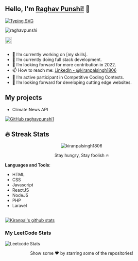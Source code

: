 ## Hello, I'm [Raghav Punshi!](https://google.com) 👋

[![Typing SVG](https://readme-typing-svg.herokuapp.com?size=25&color=1A9AF7&lines=I'm+Full+Stack+Web+Developer;and+Competitive+Coder)](https://git.io/typing-svg)

<p align="left"> <img src="https://komarev.com/ghpvc/?username=raghavpunshi1&label=Views&color=blue&style=plastic" alt="raghavpunshi" /> </p>

<a href="https://github.com/raghavpunshi1">
  <img align="left" alt="raghav" width="22px" src="https://cdn.jsdelivr.net/npm/simple-icons@v3/icons/github.svg" />
</a>

<br/>
<br/> 


- 🔭 I’m currently working on [my skills].
- 🌱 I’m currently doing full stack development.
- 🤔 I’m looking forward for more contribution in 2022.
- 📫 How to reach me: [LinkedIn - @kiranpalsingh1806](https://www.linkedin.com/in/kiranpalsingh1806/)
- 🌱 I’m active participant in Competitive Coding Contests.
- 🤔 I’m looking forward for developing cutting edge websites.

## My projects
- Climate News API



[![GitHub raghavpunshi1](https://img.shields.io/github/followers/raghavpunshi1?label=follow&style=social)](https://github.com/raghavpunshi1)

## 🔥 Streak Stats

<p align="center">
	<img align="center" src="https://github-readme-streak-stats.herokuapp.com?user=raghavpunshi1&theme=tokyonight_duo&hide_border=true" alt="kiranpalsingh1806" />
  <p align="center"> Stay hungry, Stay foolish 🔥 </p>
</p>


**Languages and Tools:**  
- HTML
- CSS
- Javascript
- ReactJS
- NodeJS
- PHP
- Laravel

<br/>
<a href="https://github.com/raghavpunshi1">
 <img align="center" src="https://github-readme-stats.vercel.app/api?username=raghavpunshi1&show_icons=true&theme=light&line_height=27" alt="Kiranpal's github stats"/>
</a>

### My LeetCode Stats
![Leetcode Stats](https://leetcode.card.workers.dev/?username=raghavpunshi1)

<div align="center">
Show some ❤️ by starring some of the repositories!
</div>
